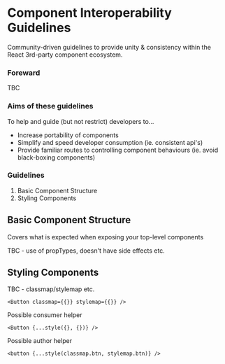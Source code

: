 # Component Interoperability Guidelines
Community-driven guidelines to provide unity & consistency within the React 3rd-party component ecosystem.

### Foreward
TBC

### Aims of these guidelines
To help and guide (but not restrict) developers to...

- Increase portability of components
- Simplify and speed developer consumption (ie. consistent api's)
- Provide familiar routes to controlling component behaviours (ie. avoid black-boxing components)

### Guidelines
1. Basic Component Structure
2. Styling Components

## Basic Component Structure
Covers what is expected when exposing your top-level components

TBC - use of propTypes, doesn't have side effects etc.

## Styling Components
TBC - classmap/stylemap etc.

`<Button classmap={{}} stylemap={{}} />`

Possible consumer helper

`<Button {...style({}, {})} />`

Possible author helper

`<button {...style(classmap.btn, stylemap.btn)} />`
